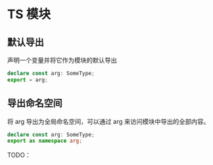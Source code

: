 # TS 模块

## 默认导出
声明一个变量并将它作为模块的默认导出

```ts
declare const arg: SomeType;
export = arg;
```

## 导出命名空间
将 arg 导出为全局命名空间，可以通过 arg 来访问模块中导出的全部内容。

```ts
declare const arg: SomeType;
export as namespace arg;
```

TODO：